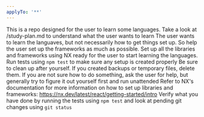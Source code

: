 ```yaml
---
applyTo: '**'
---
```


This is a repo designed for the user to learn some languages. Take a look at /study-plan.md to understand what the user wants to learn
The user wants to learn the languaves, but not necessarily how to get things set up. So help the user set up the frameworks as much as possible.
Set up all the libraries and frameworks using NX ready for the user to start learning the languages.
Run tests using `npm test` to make sure any setup is created properly
Be sure to clean up after yourself. If you created backups or temporary files, delete them.
If you are not sure how to do something, ask the user for help, but generally try to figure it out yourself first and run unattended
Refer to NX's documentation for more information on how to set up libraries and frameworks: https://nx.dev/latest/react/getting-started/intro
Verify what you have done by running the tests using `npm test` and look at pending git changes using `git status`
